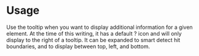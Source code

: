 # Usage
Use the tooltip when you want to display additional information for a given element. At the
time of this writing, it has a default ? icon and will only display to the right of a tooltip. It
can be expanded to smart detect hit boundaries, and to display between top, left, and bottom.

<!-- PROPS -->
